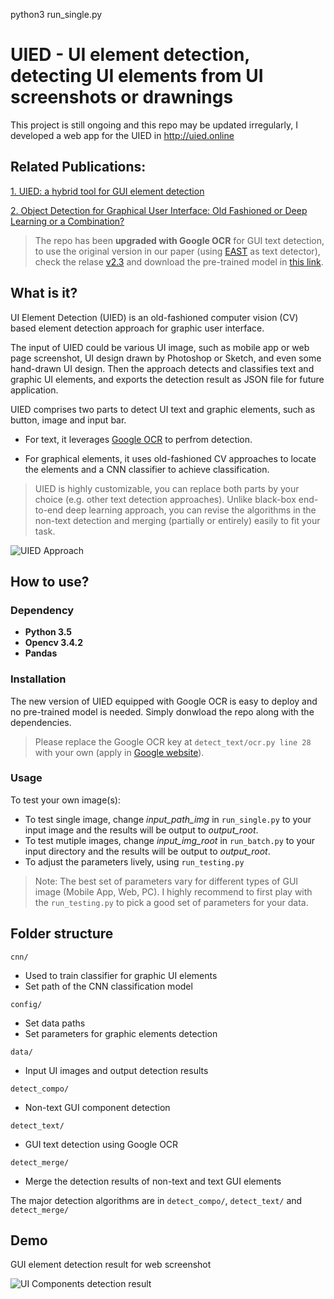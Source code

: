 python3 run_single.py

# UIED - UI element detection, detecting UI elements from UI screenshots or drawnings

This project is still ongoing and this repo may be updated irregularly, I developed a web app for the UIED in http://uied.online

## Related Publications: 
[1. UIED: a hybrid tool for GUI element detection](https://dl.acm.org/doi/10.1145/3368089.3417940)

[2. Object Detection for Graphical User Interface: Old Fashioned or Deep Learning or a Combination?](https://arxiv.org/abs/2008.05132)

>The repo has been **upgraded with Google OCR** for GUI text detection, to use the original version in our paper (using [EAST](https://github.com/argman/EAST) as text detector), check the relase [v2.3](https://github.com/MulongXie/UIED/releases/tag/v2.3) and download the pre-trained model in [this link](https://drive.google.com/drive/folders/1MK0Om7Lx0wRXGDfNcyj21B0FL1T461v5?usp=sharing).

## What is it?

UI Element Detection (UIED) is an old-fashioned computer vision (CV) based element detection approach for graphic user interface. 

The input of UIED could be various UI image, such as mobile app or web page screenshot, UI design drawn by Photoshop or Sketch, and even some hand-drawn UI design. Then the approach detects and classifies text and graphic UI elements, and exports the detection result as JSON file for future application. 

UIED comprises two parts to detect UI text and graphic elements, such as button, image and input bar. 
* For text, it leverages [Google OCR](https://cloud.google.com/vision/docs/ocr) to perfrom detection. 

* For graphical elements, it uses old-fashioned CV approaches to locate the elements and a CNN classifier to achieve classification. 

> UIED is highly customizable, you can replace both parts by your choice (e.g. other text detection approaches). Unlike black-box end-to-end deep learning approach, you can revise the algorithms in the non-text detection and merging (partially or entirely) easily to fit your task.

![UIED Approach](https://github.com/MulongXie/UIED/blob/master/data/demo/approach.png)

## How to use?

### Dependency
* **Python 3.5**
* **Opencv 3.4.2**
* **Pandas**
<!-- * **Tensorflow 1.10.0**
* **Keras 2.2.4**
* **Sklearn 0.22.2** -->

### Installation
<!-- Install the mentioned dependencies, and download two pre-trained models from [this link](https://drive.google.com/drive/folders/1MK0Om7Lx0wRXGDfNcyj21B0FL1T461v5?usp=sharing) for EAST text detection and GUI element classification. -->

<!-- Change ``CNN_PATH`` and ``EAST_PATH`` in *config/CONFIG.py* to your locations. -->

The new version of UIED equipped with Google OCR is easy to deploy and no pre-trained model is needed. Simply donwload the repo along with the dependencies.

> Please replace the Google OCR key at `detect_text/ocr.py line 28` with your own (apply in [Google website](https://cloud.google.com/vision)).

### Usage
To test your own image(s):
* To test single image, change *input_path_img* in ``run_single.py`` to your input image and the results will be output to *output_root*.
* To test mutiple images, change *input_img_root* in ``run_batch.py`` to your input directory and the results will be output to *output_root*.
* To adjust the parameters lively, using ``run_testing.py`` 

> Note: The best set of parameters vary for different types of GUI image (Mobile App, Web, PC). I highly recommend to first play with the ``run_testing.py`` to pick a good set of parameters for your data.
   
## Folder structure
``cnn/``
* Used to train classifier for graphic UI elements
* Set path of the CNN classification model

``config/``
* Set data paths 
* Set parameters for graphic elements detection

``data/``
* Input UI images and output detection results

``detect_compo/``
* Non-text GUI component detection

``detect_text/``
* GUI text detection using Google OCR

``detect_merge/``
* Merge the detection results of non-text and text GUI elements

The major detection algorithms are in ``detect_compo/``, ``detect_text/`` and ``detect_merge/``

## Demo
GUI element detection result for web screenshot
 
![UI Components detection result](https://github.com/MulongXie/UIED/blob/master/data/demo/demo.png)
